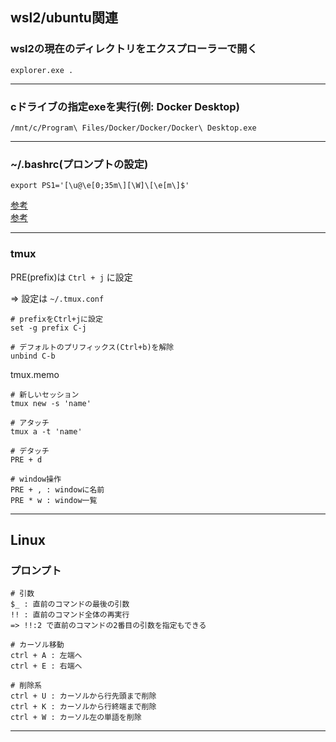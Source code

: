 ## wsl2/ubuntu関連

### wsl2の現在のディレクトリをエクスプローラーで開く
```
explorer.exe .
```
---

### cドライブの指定exeを実行(例: Docker Desktop)
```
/mnt/c/Program\ Files/Docker/Docker/Docker\ Desktop.exe
```
---

### ~/.bashrc(プロンプトの設定)
```
export PS1='[\u@\e[0;35m\][\W]\[\e[m\]$'
```
[参考](https://atmarkit.itmedia.co.jp/flinux/rensai/linuxtips/002cngprmpt.html)  
[参考](https://qiita.com/zaburo/items/9194cd9eb841dea897a0)

---

### tmux
PRE(prefix)は `Ctrl + j` に設定

=> 設定は `~/.tmux.conf`
```
# prefixをCtrl+jに設定
set -g prefix C-j

# デフォルトのプリフィックス(Ctrl+b)を解除
unbind C-b

```
tmux.memo
```
# 新しいセッション
tmux new -s 'name'

# アタッチ
tmux a -t 'name'

# デタッチ
PRE + d

# window操作
PRE + , : windowに名前
PRE * w : window一覧

```
---

## Linux

### プロンプト
```
# 引数
$_ : 直前のコマンドの最後の引数
!! : 直前のコマンド全体の再実行
=> !!:2 で直前のコマンドの2番目の引数を指定もできる

# カーソル移動
ctrl + A : 左端へ
ctrl + E : 右端へ

# 削除系
ctrl + U : カーソルから行先頭まで削除
ctrl + K : カーソルから行終端まで削除
ctrl + W : カーソル左の単語を削除

```
---

